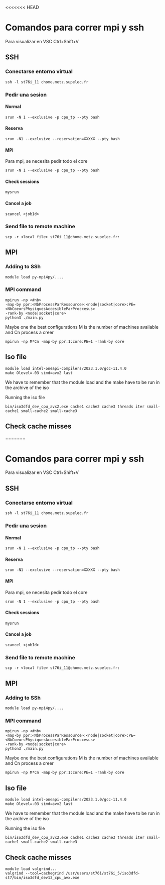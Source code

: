 <<<<<<< HEAD
# Comandos para correr mpi y ssh

Para visualizar en VSC Ctrl+Shift+V


## SSH

### Conectarse entorno virtual

    ssh -l st76i_11 chome.metz.supelec.fr

### Pedir una sesion

#### Normal

    srun -N 1 --exclusive -p cpu_tp --pty bash

#### Reserva

    srun -N1 --exclusive --reservation=XXXXX --pty bash

#### MPI

Para mpi, se necesita pedir todo el core

    srun -N 1 --exclusive -p cpu_tp --pty bash

#### Check sessions

    mysrun

#### Cancel a job

    scancel <jobId>



### Send file to remote machine

    scp -r <local file> st76i_11@chome.metz.supelec.fr:




## MPI 

### Adding to SSh

    module load py-mpi4py/....


### MPI command

    mpirun -np <#nb> 
    -map-by ppr:<NbProcessParRessource>:<node|socket|core>:PE=<NbCoeursPhysiquesAccesibleParProccesus>
    -rank-by <node|socket|core>
    python3 ./main.py

Maybe one the best configurations
M is the number of machines available and Cn process a creer

    mpirun -np M*Cn -map-by ppr:1:core:PE=1 -rank-by core



## Iso file

    module load intel-oneapi-compilers/2023.1.0/gcc-11.4.0
    make Olevel=-03 simd=avx2 last

We have to remember that the module load and the make have to be run in the archive of the iso

Running the iso file

    bin/iso3dfd_dev_cpu_avx2.exe cache1 cache2 cache3 threads iter small-cache1 small-cache2 small-cache3
    
    

## Check cache misses

=======
# Comandos para correr mpi y ssh

Para visualizar en VSC Ctrl+Shift+V


## SSH

### Conectarse entorno virtual

    ssh -l st76i_11 chome.metz.supelec.fr

### Pedir una sesion

#### Normal

    srun -N 1 --exclusive -p cpu_tp --pty bash

#### Reserva

    srun -N1 --exclusive --reservation=XXXXX --pty bash

#### MPI

Para mpi, se necesita pedir todo el core

    srun -N 1 --exclusive -p cpu_tp --pty bash

#### Check sessions

    mysrun

#### Cancel a job

    scancel <jobId>



### Send file to remote machine

    scp -r <local file> st76i_11@chome.metz.supelec.fr:




## MPI 

### Adding to SSh

    module load py-mpi4py/....


### MPI command

    mpirun -np <#nb> 
    -map-by ppr:<NbProcessParRessource>:<node|socket|core>:PE=<NbCoeursPhysiquesAccesibleParProccesus>
    -rank-by <node|socket|core>
    python3 ./main.py

Maybe one the best configurations
M is the number of machines available and Cn process a creer

    mpirun -np M*Cn -map-by ppr:1:core:PE=1 -rank-by core



## Iso file

    module load intel-oneapi-compilers/2023.1.0/gcc-11.4.0
    make Olevel=-03 simd=avx2 last

We have to remember that the module load and the make have to be run in the archive of the iso

Running the iso file

    bin/iso3dfd_dev_cpu_avx2.exe cache1 cache2 cache3 threads iter small-cache1 small-cache2 small-cache3
    
    

## Check cache misses

    module load valgrind...
    valgrind --tool=cachegrind /usr/users/st76i/st76i_5/iso3dfd-st7/bin/iso3dfd_dev13_cpu_avx.exe